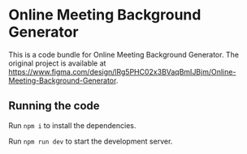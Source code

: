 # Online Meeting Background Generator

This is a code bundle for Online Meeting Background Generator. The original project is available at https://www.figma.com/design/lRg5PHC02x3BVaqBmIJBjm/Online-Meeting-Background-Generator.

## Running the code

Run `npm i` to install the dependencies.

Run `npm run dev` to start the development server.
